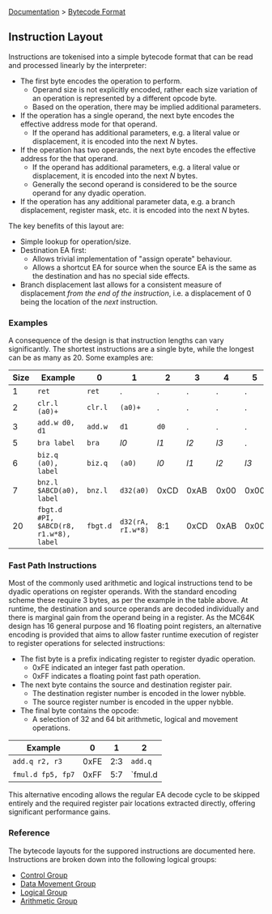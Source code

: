 [Documentation](../README.md) > [Bytecode Format](./README.md)

## Instruction Layout

Instructions are tokenised into a simple bytecode format that can be read and processed linearly by the interpreter:

* The first byte encodes the operation to perform.
    - Operand size is not explicitly encoded, rather each size variation of an operation is represented by a different opcode byte.
    - Based on the operation, there may be implied additional parameters.
* If the operation has a single operand, the next byte encodes the effective address mode for that operand.
    - If the operand has additional parameters, e.g. a literal value or displacement, it is encoded into the next _N_ bytes.
* If the operation has two operands, the next byte encodes the effective address for the that operand.
    - If the operand has additional parameters, e.g. a literal value or displacement, it is encoded into the next _N_ bytes.
    - Generally the second operand is considered to be the source operand for any dyadic operation.
* If the operation has any additional parameter data, e.g. a branch displacement, register mask, etc. it is encoded into the next _N_ bytes.

The key benefits of this layout are:

* Simple lookup for operation/size.
* Destination EA first:
    - Allows trivial implementation of "assign operate" behaviour.
    - Allows a shortcut EA for source when the source EA is the same as the destination and has no special side effects.
* Branch displacement last allows for a consistent measure of displacement _from the end of the instruction_, i.e. a displacement of 0 being the location of the _next_ instruction.

### Examples

A consequence of the design is that instruction lengths can vary significantly. The shortest instructions are a single byte, while the longest can be as many as 20. Some examples are:

| Size | Example | 0 | 1 | 2 | 3 | 4 | 5 | 6 | 7 | 8 | 9 | 10 | 11 | 12 | 13 | 14 | 15 | 16 | 17 | 18 | 19 |
| - | - | - | - | - | - | - | - | - | - | - | - | - | - | - | - | - | - | - | - | - | - |
| 1 | `ret` | `ret` | . | . | . | . | . | . | . | . | . | . | . | . | . | . | . | . | . | . | . |
| 2 | `clr.l (a0)+` | `clr.l` | `(a0)+` | . | . | . | . | . | . | . | . | . | . | . | . | . | . | . | . | . | . |
| 3 | `add.w d0, d1` | `add.w` | `d1` | `d0` | . | . | . | . | . | . | . | . | . | . | . | . | . | . | . | . | . |
| 5 | `bra label` | `bra` | *l0* | *l1* | *l2* | *l3* | . | . | . | . | . | . | . | . | . | . | . | . | . | . | . |
| 6 | `biz.q (a0), label` | `biz.q` | `(a0)` | *l0*  | *l1* | *l2*  | *l3* | . | . | . | . | . | . | . | . | . | . | . | . | . | . |
| 7 | `bnz.l $ABCD(a0), label` | `bnz.l` | `d32(a0)` | 0xCD | 0xAB | 0x00 | 0x00 | *l0*  | *l1* | *l2*  | *l3* | . | . | . | . | . | . | . | . | . | . |
| 20 | `fbgt.d #PI, $ABCD(r8, r1.w*8), label` | `fbgt.d` | `d32(rA, rI.w*8)` | 8:1 | 0xCD | 0xAB | 0x00 | 0x00 | `#f64`| *PI* | *PI* | *PI* | *PI* | *PI* | *PI* | *PI* | *PI* | *l0*  | *l1* | *l2* | *l3* |

### Fast Path Instructions

Most of the commonly used arithmetic and logical instructions tend to be dyadic operations on register operands. With the standard encoding scheme these require 3 bytes, as per the example in the table above. At runtime, the destination and source operands are decoded individually and there is marginal gain from the operand being in a register. As the MC64K design has 16 general purpose and 16 floating point registers, an alternative encoding is provided that aims to allow faster runtime execution of register to register operations for selected instructions:

* The fist byte is a prefix indicating register to register dyadic operation.
    - 0xFE indicated an integer fast path operation.
    - 0xFF indicates a floating point fast path operation.
* The next byte contains the source and destination register pair.
    - The destination register number is encoded in the lower nybble.
    - The source register number is encoded in the upper nybble.
* The final byte contains the opcode:
    - A selection of 32 and 64 bit arithmetic, logical and movement operations.

| Example | 0 | 1 | 2 |
| - | - | - | - |
| `add.q r2, r3` | 0xFE | 2:3 | `add.q` |
| `fmul.d fp5, fp7` | 0xFF | 5:7 | `fmul.d |

This alternative encoding allows the regular EA decode cycle to be skipped entirely and the required register pair locations extracted directly, offering significant performance gains.


### Reference

The bytecode layouts for the suppored instructions are documented here. Instructions are broken down into the following logical groups:

* [Control Group](./InstructionsControl.md)
* [Data Movement Group](./InstructionsDataMove.md)
* [Logical Group](./InstructionsLogical.md)
* [Arithmetic Group](./InstructionsArithmetic.md)

